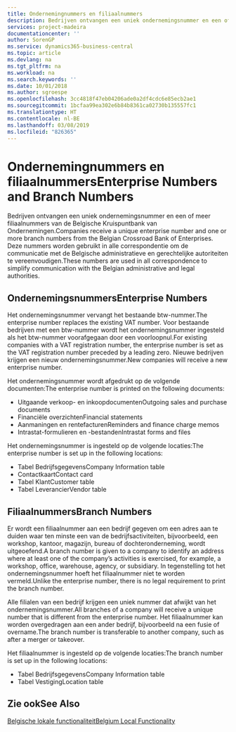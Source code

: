 ```yaml
---
title: Ondernemingnummers en filiaalnummers
description: Bedrijven ontvangen een uniek ondernemingsnummer en een of meer filiaalnummers van de Belgische Kruispuntbank van Ondernemingen. Deze nummers worden gebruikt in alle correspondentie om de communicatie met de Belgische administratieve en gerechtelijke autoriteiten te vereenvoudigen.
services: project-madeira
documentationcenter: ''
author: SorenGP
ms.service: dynamics365-business-central
ms.topic: article
ms.devlang: na
ms.tgt_pltfrm: na
ms.workload: na
ms.search.keywords: ''
ms.date: 10/01/2018
ms.author: sgroespe
ms.openlocfilehash: 3cc4818f47eb04206ade0a2df4cdc6e85ecb2ae1
ms.sourcegitcommit: 1bcfaa99ea302e6b84b8361ca02730b135557fc1
ms.translationtype: HT
ms.contentlocale: nl-BE
ms.lasthandoff: 03/08/2019
ms.locfileid: "826365"
---
```

# <a name="enterprise-numbers-and-branch-numbers"></a><span data-ttu-id="2e3f4-104">Ondernemingnummers en filiaalnummers</span><span class="sxs-lookup"><span data-stu-id="2e3f4-104">Enterprise Numbers and Branch Numbers</span></span>
<span data-ttu-id="2e3f4-105">Bedrijven ontvangen een uniek ondernemingsnummer en een of meer filiaalnummers van de Belgische Kruispuntbank van Ondernemingen.</span><span class="sxs-lookup"><span data-stu-id="2e3f4-105">Companies receive a unique enterprise number and one or more branch numbers from the Belgian Crossroad Bank of Enterprises.</span></span> <span data-ttu-id="2e3f4-106">Deze nummers worden gebruikt in alle correspondentie om de communicatie met de Belgische administratieve en gerechtelijke autoriteiten te vereenvoudigen.</span><span class="sxs-lookup"><span data-stu-id="2e3f4-106">These numbers are used in all correspondence to simplify communication with the Belgian administrative and legal authorities.</span></span>  

## <a name="enterprise-numbers"></a><span data-ttu-id="2e3f4-107">Ondernemingsnummers</span><span class="sxs-lookup"><span data-stu-id="2e3f4-107">Enterprise Numbers</span></span>  
 <span data-ttu-id="2e3f4-108">Het ondernemingsnummer vervangt het bestaande btw-nummer.</span><span class="sxs-lookup"><span data-stu-id="2e3f4-108">The enterprise number replaces the existing VAT number.</span></span> <span data-ttu-id="2e3f4-109">Voor bestaande bedrijven met een btw-nummer wordt het ondernemingsnummer ingesteld als het btw-nummer voorafgegaan door een voorloopnul.</span><span class="sxs-lookup"><span data-stu-id="2e3f4-109">For existing companies with a VAT registration number, the enterprise number is set as the VAT registration number preceded by a leading zero.</span></span> <span data-ttu-id="2e3f4-110">Nieuwe bedrijven krijgen een nieuw ondernemingsnummer.</span><span class="sxs-lookup"><span data-stu-id="2e3f4-110">New companies will receive a new enterprise number.</span></span>  

 <span data-ttu-id="2e3f4-111">Het ondernemingsnummer wordt afgedrukt op de volgende documenten:</span><span class="sxs-lookup"><span data-stu-id="2e3f4-111">The enterprise number is printed on the following documents:</span></span>  

-   <span data-ttu-id="2e3f4-112">Uitgaande verkoop- en inkoopdocumenten</span><span class="sxs-lookup"><span data-stu-id="2e3f4-112">Outgoing sales and purchase documents</span></span>  
-   <span data-ttu-id="2e3f4-113">Financiële overzichten</span><span class="sxs-lookup"><span data-stu-id="2e3f4-113">Financial statements</span></span>  
-   <span data-ttu-id="2e3f4-114">Aanmaningen en rentefacturen</span><span class="sxs-lookup"><span data-stu-id="2e3f4-114">Reminders and finance charge memos</span></span>  
-   <span data-ttu-id="2e3f4-115">Intrastat-formulieren en -bestanden</span><span class="sxs-lookup"><span data-stu-id="2e3f4-115">Intrastat forms and files</span></span>  

<span data-ttu-id="2e3f4-116">Het ondernemingsnummer is ingesteld op de volgende locaties:</span><span class="sxs-lookup"><span data-stu-id="2e3f4-116">The enterprise number is set up in the following locations:</span></span>  

-   <span data-ttu-id="2e3f4-117">Tabel Bedrijfsgegevens</span><span class="sxs-lookup"><span data-stu-id="2e3f4-117">Company Information table</span></span>  
-   <span data-ttu-id="2e3f4-118">Contactkaart</span><span class="sxs-lookup"><span data-stu-id="2e3f4-118">Contact card</span></span>  
-   <span data-ttu-id="2e3f4-119">Tabel Klant</span><span class="sxs-lookup"><span data-stu-id="2e3f4-119">Customer table</span></span>  
-   <span data-ttu-id="2e3f4-120">Tabel Leverancier</span><span class="sxs-lookup"><span data-stu-id="2e3f4-120">Vendor table</span></span>  

## <a name="branch-numbers"></a><span data-ttu-id="2e3f4-121">Filiaalnummers</span><span class="sxs-lookup"><span data-stu-id="2e3f4-121">Branch Numbers</span></span>  
 <span data-ttu-id="2e3f4-122">Er wordt een filiaalnummer aan een bedrijf gegeven om een adres aan te duiden waar ten minste een van de bedrijfsactiviteiten, bijvoorbeeld, een workshop, kantoor, magazijn, bureau of dochteronderneming, wordt uitgeoefend.</span><span class="sxs-lookup"><span data-stu-id="2e3f4-122">A branch number is given to a company to identify an address where at least one of the company’s activities is exercised, for example, a workshop, office, warehouse, agency, or subsidiary.</span></span> <span data-ttu-id="2e3f4-123">In tegenstelling tot het ondernemingsnummer hoeft het filiaalnummer niet te worden vermeld.</span><span class="sxs-lookup"><span data-stu-id="2e3f4-123">Unlike the enterprise number, there is no legal requirement to print the branch number.</span></span>  

 <span data-ttu-id="2e3f4-124">Alle filialen van een bedrijf krijgen een uniek nummer dat afwijkt van het ondernemingsnummer.</span><span class="sxs-lookup"><span data-stu-id="2e3f4-124">All branches of a company will receive a unique number that is different from the enterprise number.</span></span> <span data-ttu-id="2e3f4-125">Het filiaalnummer kan worden overgedragen aan een ander bedrijf, bijvoorbeeld na een fusie of overname.</span><span class="sxs-lookup"><span data-stu-id="2e3f4-125">The branch number is transferable to another company, such as after a merger or takeover.</span></span>  

 <span data-ttu-id="2e3f4-126">Het filiaalnummer is ingesteld op de volgende locaties:</span><span class="sxs-lookup"><span data-stu-id="2e3f4-126">The branch number is set up in the following locations:</span></span>  

-   <span data-ttu-id="2e3f4-127">Tabel Bedrijfsgegevens</span><span class="sxs-lookup"><span data-stu-id="2e3f4-127">Company Information table</span></span>  
-   <span data-ttu-id="2e3f4-128">Tabel Vestiging</span><span class="sxs-lookup"><span data-stu-id="2e3f4-128">Location table</span></span>  

## <a name="see-also"></a><span data-ttu-id="2e3f4-129">Zie ook</span><span class="sxs-lookup"><span data-stu-id="2e3f4-129">See Also</span></span>  
 [<span data-ttu-id="2e3f4-130">Belgische lokale functionaliteit</span><span class="sxs-lookup"><span data-stu-id="2e3f4-130">Belgium Local Functionality</span></span>](belgium-local-functionality.md)
